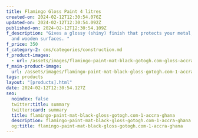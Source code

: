 ```yaml
---
title: Flamingo Gloss Paint 4 litres
created-on: 2024-02-12T12:30:54.076Z
updated-on: 2024-02-12T12:30:54.092Z
published-on: 2024-02-12T12:30:54.109Z
f_description: "Gives a glossy (shiny) finish that protects your metal, masonry
  and wooden surfaces. "
f_price: 350
f_category-2: cms/categories/construction.md
f_product-images:
  - url: /assets/images/flamingo-paint-mat-black-gotogh.com-gloss-accra-ghana.png
f_main-product-image:
  url: /assets/images/flamingo-paint-mat-black-gloss-gotogh.com-1-accra-ghana.png
tags: products
layout: "[products].html"
date: 2024-02-12T12:30:54.127Z
seo:
  noindex: false
  twitter:title: summary
  twitter:card: summary
  title: flamingo-paint-mat-black-gloss-gotogh.com-1-accra-ghana
  description: flamingo-paint-mat-black-gloss-gotogh.com-1-accra-ghana
  og:title: flamingo-paint-mat-black-gloss-gotogh.com-1-accra-ghana
---
```

